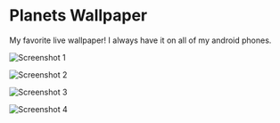 # Planets Wallpaper 

My favorite live wallpaper!
I always have it on all of my android phones.   


![Screenshot 1](/screenshots/screenshot1.png)  

![Screenshot 2](/screenshots/screenshot2.png)  

![Screenshot 3](/screenshots/screenshot3.png)  

![Screenshot 4](/screenshots/screenshot4.png)  





